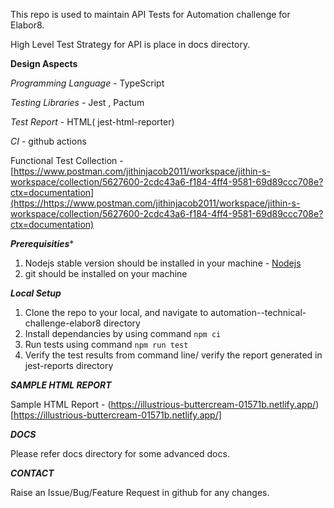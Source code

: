 This repo is used to maintain API Tests for Automation challenge for Elabor8.

High Level Test Strategy for API is place in docs directory.

**Design Aspects**

*Programming Language* - TypeScript

*Testing Libraries* - Jest , Pactum

*Test Report* - HTML( jest-html-reporter)

*CI* - github actions

Functional Test Collection -  [https://www.postman.com/jithinjacob2011/workspace/jithin-s-workspace/collection/5627600-2cdc43a6-f184-4ff4-9581-69d89ccc708e?ctx=documentation](https://https://www.postman.com/jithinjacob2011/workspace/jithin-s-workspace/collection/5627600-2cdc43a6-f184-4ff4-9581-69d89ccc708e?ctx=documentation)

***Prerequisities****

1) Nodejs stable version should be installed in your machine - [Nodejs](https://https://www.postman.com/jithinjacob2011/workspace/jithin-s-workspace/collection/5627600-2cdc43a6-f184-4ff4-9581-69d89ccc708e?ctx=documentation)
2) git should be installed on your machine

***Local Setup***

1. Clone the repo to your local, and navigate to automation--technical-challenge-elabor8 directory
2. Install dependancies by using command ```npm ci```
3. Run tests using command ```npm run test```
4. Verify the test results from command line/ verify the report generated in jest-reports directory

***SAMPLE HTML REPORT***

Sample HTML Report - (https://illustrious-buttercream-01571b.netlify.app/)[https://illustrious-buttercream-01571b.netlify.app/]

***DOCS***

Please refer docs directory for some advanced docs.

***CONTACT***

Raise an Issue/Bug/Feature Request in github for any changes.
